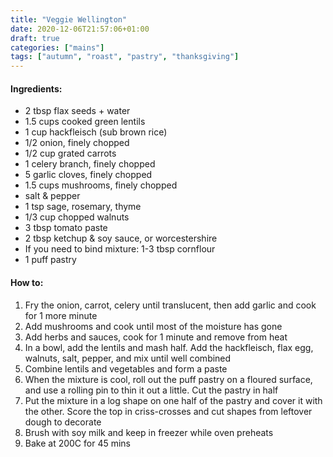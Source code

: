 ```yaml
---
title: "Veggie Wellington"
date: 2020-12-06T21:57:06+01:00
draft: true
categories: ["mains"]
tags: ["autumn", "roast", "pastry", "thanksgiving"]
---
```


#### Ingredients:

* 2 tbsp flax seeds + water
* 1.5 cups cooked green lentils
* 1 cup hackfleisch (sub brown rice)
* 1/2 onion, finely chopped
* 1/2 cup grated carrots
* 1 celery branch, finely chopped
* 5 garlic cloves, finely chopped
* 1.5 cups mushrooms, finely chopped
* salt & pepper
* 1 tsp sage, rosemary, thyme
* 1/3 cup chopped walnuts
* 3 tbsp tomato paste
* 2 tbsp ketchup & soy sauce, or worcestershire
* If you need to bind mixture: 1-3 tbsp cornflour
* 1 puff pastry

#### How to:

1. Fry the onion, carrot, celery until translucent, then add garlic and cook for 1 more minute
2. Add mushrooms and cook until most of the moisture has gone
3. Add herbs and sauces, cook for 1 minute and remove from heat
4. In a bowl, add the lentils and mash half. Add the hackfleisch, flax egg, walnuts, salt, pepper, and mix until well combined
5. Combine lentils and vegetables and form a paste
6. When the mixture is cool, roll out the puff pastry on a floured surface, and use a rolling pin to thin it out a little. Cut the pastry in half
7. Put the mixture in a log shape on one half of the pastry and cover it with the other. Score the top in criss-crosses and cut shapes from leftover dough to decorate
8. Brush with soy milk and keep in freezer while oven preheats
9. Bake at 200C for 45 mins

